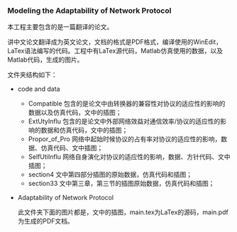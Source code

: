 ### Modeling the Adaptability of Network Protocol

本工程主要包含的是一篇翻译的论文。

讲中文论文翻译成为英文论文，文档的格式是PDF格式，编译使用的WinEdit，LaTex语法编写的代码。工程中有LaTex源代码，Matlab仿真使用的数据，以及Matlab代码，生成的图片。

文件夹结构如下：

* code and data 

  * Compatible 包含的是论文中由转换器的兼容性对协议的适应性的影响的数据以及仿真代码，文中的插图；
  * ExtUtyInflu 包含的是论文中外部网络效益对通信效率/协议的适应性的影响的数据和仿真代码，文中的插图；
  * Propor_of_Pro 网络中起始时候协议的占有率对协议的适应性的影响，数据、仿真代码、文中插图；
  * SelfUtiInflu 网络自身演化对协议的适应性的影响，数据、方针代码、文中插图；
  * section4 文中第四部分插图的原始数据，仿真代码和插图；
  * section33 文中第三章，第三节的插图原始数据，仿真代码和插图；

* Adaptability of Network Protocol

  此文件夹下面的图片都是，文中的插图，main.tex为LaTex的源码，main.pdf为生成的PDF文档。